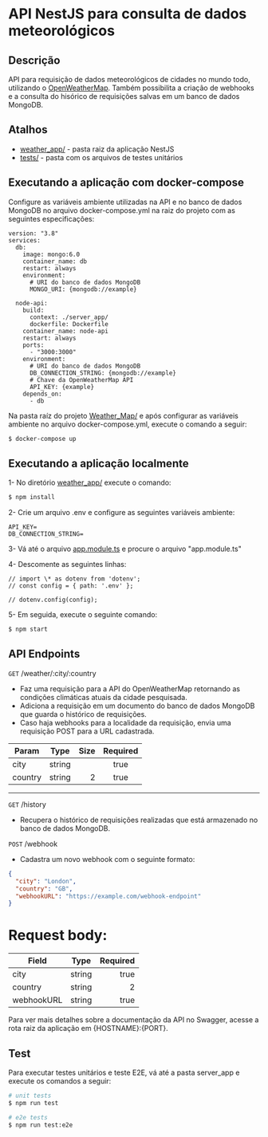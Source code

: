 # API NestJS para consulta de dados meteorológicos

## Descrição

API para requisição de dados meteorológicos de cidades no mundo todo, utilizando o [OpenWeatherMap](https://openweathermap.org/). Também possibilita a criação de webhooks e a consulta do hisórico de requisições salvas em um banco de dados MongoDB.

## Atalhos
* [weather_app/](weather_app/) - pasta raiz da aplicação NestJS
* [tests/](weather_app/src/tests/) - pasta com os arquivos de testes unitários

## Executando a aplicação com docker-compose

Configure as variáveis ambiente utilizadas na API e no banco de dados MongoDB no arquivo docker-compose.yml na raiz do projeto com as seguintes especificações:

```
version: "3.8"
services:
  db:
    image: mongo:6.0
    container_name: db
    restart: always
    environment:
      # URI do banco de dados MongoDB
      MONGO_URI: {mongodb://example}

  node-api:
    build:
      context: ./server_app/
      dockerfile: Dockerfile
    container_name: node-api
    restart: always
    ports:
      - "3000:3000"
    environment:
      # URI do banco de dados MongoDB
      DB_CONNECTION_STRING: {mongodb://example}
      # Chave da OpenWeatherMap API
      API_KEY: {example}
    depends_on:
      - db
```

Na pasta raíz do projeto [Weather_Map/](/) e após configurar as variáveis ambiente no arquivo docker-compose.yml, execute o comando a seguir:

```bash
$ docker-compose up
```

## Executando a aplicação localmente

1- No diretório [weather_app/](weather_app/) execute o comando:

```bash
$ npm install
```

2- Crie um arquivo .env e configure as seguintes variáveis ambiente:
```
API_KEY=
DB_CONNECTION_STRING=
```

3- Vá até o arquivo [app.module.ts](weather_app/src/app.module.ts) e procure o arquivo "app.module.ts"

4- Descomente as seguintes linhas:
```
// import \* as dotenv from 'dotenv';
// const config = { path: '.env' };

// dotenv.config(config);
```

5- Em seguida, execute o seguinte comando:

```bash
$ npm start
```

## API Endpoints

`GET` /weather/:city/:country

- Faz uma requisição para a API do OpenWeatherMap retornando as condições climáticas atuais da cidade pesquisada.
- Adiciona a requisição em um documento do banco de dados MongoDB que guarda o histórico de requisições.
- Caso haja webhooks para a localidade da requisição, envia uma requisição POST para a URL cadastrada.

Param   | Type | Size | Required
--------- | :------: | -------: | :------:
city | string |  | true
country | string | 2 | true
---

`GET` /history

- Recupera o histórico de requisições realizadas que está armazenado no banco de dados MongoDB.

`POST` /webhook

- Cadastra um novo webhook com o seguinte formato:

```json
{
  "city": "London",
  "country": "GB",
  "webhookURL": "https://example.com/webhook-endpoint"
}
```
# Request body:
Field | Type | Required
-------- | :------: | -------:
city | string | true
country | string | 2 | true
webhookURL | string | true

Para ver mais detalhes sobre a documentação da API no Swagger, acesse a rota raiz da aplicação em {HOSTNAME}:{PORT}.

## Test

Para executar testes unitários e teste E2E, vá até a pasta server_app e execute os comandos a seguir:

```bash
# unit tests
$ npm run test

# e2e tests
$ npm run test:e2e
```
